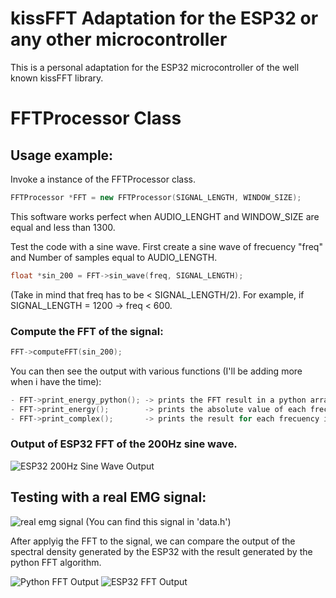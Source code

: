 # kissFFT Adaptation for the ESP32 or any other microcontroller
This is a personal adaptation for the ESP32 microcontroller of the well known kissFFT library.

# FFTProcessor Class

## Usage example:
Invoke a instance of the FFTProcessor class.

```cpp
FFTProcessor *FFT = new FFTProcessor(SIGNAL_LENGTH, WINDOW_SIZE);
```

This software works perfect when AUDIO_LENGHT and WINDOW_SIZE are equal and less than 1300.

Test the code with a sine wave. First create a sine wave of frecuency "freq" and Number of samples equal to AUDIO_LENGTH.

```cpp
float *sin_200 = FFT->sin_wave(freq, SIGNAL_LENGTH);
```

(Take in mind that freq has to be < SIGNAL_LENGTH/2). For example, if SIGNAL_LENGTH = 1200 -> freq < 600.

### Compute the FFT of the signal:
```cpp
FFT->computeFFT(sin_200);
```
You can then see the output with various functions (I'll be adding more when i have the time):

```cpp
- FFT->print_energy_python(); -> prints the FFT result in a python array style.
- FFT->print_energy();        -> prints the absolute value of each frecuency.
- FFT->print_complex();       -> prints the result for each frecuency in their complex format ( real + i*imag )
```
### Output of ESP32 FFT of the 200Hz sine wave.

![ESP32 200Hz Sine Wave Output](https://user-images.githubusercontent.com/41343686/141880593-dbdc7860-5839-47ea-8fc9-f233378e2fec.png)


## Testing with a real EMG signal:

![real emg signal](https://user-images.githubusercontent.com/41343686/141880111-489c5ef0-1dd4-4f3f-ae1e-01655095f136.png)
(You can find this signal in 'data.h')

After applyig the FFT to the signal, we can compare the output of the spectral density generated by the ESP32 with the result generated by the python FFT algorithm.

![Python FFT Output](https://user-images.githubusercontent.com/41343686/141882326-5219cb07-a1f5-45fd-b3b5-a85e6ea5d08c.png) ![ESP32 FFT Output](https://user-images.githubusercontent.com/41343686/141882331-d26a66ad-d38d-43de-bcb4-3679f0cd427b.png)

